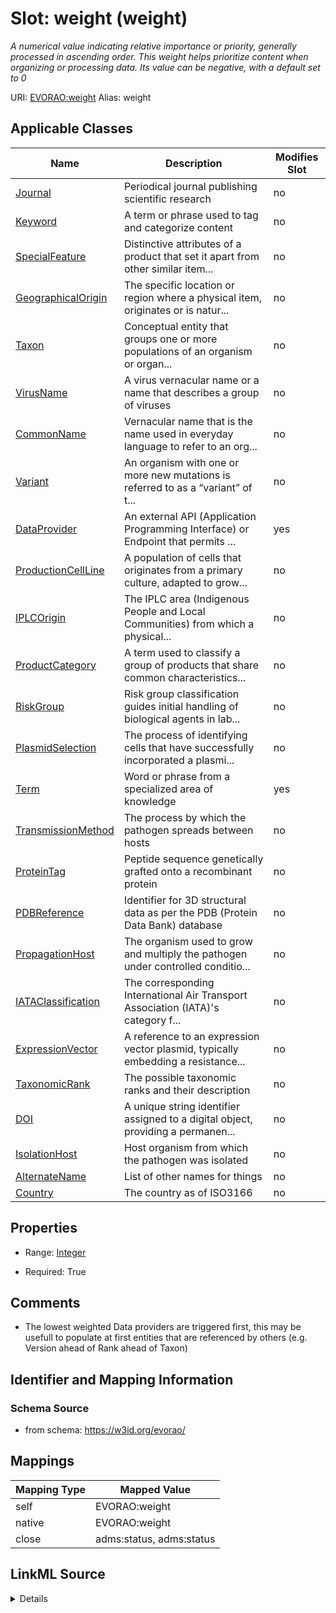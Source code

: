 

# Slot: weight (weight) 


_A numerical value indicating relative importance or priority, generally processed in ascending order. This weight helps prioritize content when organizing or processing data. Its value can be negative, with a default set to 0_





URI: [EVORAO:weight](https://w3id.org/evorao/weight)
Alias: weight

<!-- no inheritance hierarchy -->





## Applicable Classes

| Name | Description | Modifies Slot |
| --- | --- | --- |
| [Journal](Journal.md) | Periodical journal publishing scientific research |  no  |
| [Keyword](Keyword.md) | A term or phrase used to tag and categorize content |  no  |
| [SpecialFeature](SpecialFeature.md) | Distinctive attributes of a product that set it apart from other similar item... |  no  |
| [GeographicalOrigin](GeographicalOrigin.md) | The specific location or region where a physical item, originates or is natur... |  no  |
| [Taxon](Taxon.md) | Conceptual entity that groups one or more populations of an organism or organ... |  no  |
| [VirusName](VirusName.md) | A virus vernacular name or a name that describes a group of viruses |  no  |
| [CommonName](CommonName.md) | Vernacular name that is the name used in everyday language to refer to an org... |  no  |
| [Variant](Variant.md) | An organism with one or more new mutations is referred to as a “variant” of t... |  no  |
| [DataProvider](DataProvider.md) | An external API (Application Programming Interface) or Endpoint that permits ... |  yes  |
| [ProductionCellLine](ProductionCellLine.md) | A population of cells that originates from a primary culture, adapted to grow... |  no  |
| [IPLCOrigin](IPLCOrigin.md) | The IPLC area (Indigenous People and Local Communities) from which a physical... |  no  |
| [ProductCategory](ProductCategory.md) | A term used to classify a group of products that share common characteristics... |  no  |
| [RiskGroup](RiskGroup.md) | Risk group classification guides initial handling of biological agents in lab... |  no  |
| [PlasmidSelection](PlasmidSelection.md) | The process of identifying cells that have successfully incorporated a plasmi... |  no  |
| [Term](Term.md) | Word or phrase from a specialized area of knowledge |  yes  |
| [TransmissionMethod](TransmissionMethod.md) | The process by which the pathogen spreads between hosts |  no  |
| [ProteinTag](ProteinTag.md) | Peptide sequence genetically grafted onto a recombinant protein |  no  |
| [PDBReference](PDBReference.md) | Identifier for 3D structural data as per the PDB (Protein Data Bank) database |  no  |
| [PropagationHost](PropagationHost.md) | The organism used to grow and multiply the pathogen under controlled conditio... |  no  |
| [IATAClassification](IATAClassification.md) | The corresponding International Air Transport Association (IATA)'s category f... |  no  |
| [ExpressionVector](ExpressionVector.md) | A reference to an expression vector plasmid, typically embedding a resistance... |  no  |
| [TaxonomicRank](TaxonomicRank.md) | The possible taxonomic ranks and their description |  no  |
| [DOI](DOI.md) | A unique string identifier assigned to a digital object, providing a permanen... |  no  |
| [IsolationHost](IsolationHost.md) | Host organism from which the pathogen was isolated |  no  |
| [AlternateName](AlternateName.md) | List of other names for things |  no  |
| [Country](Country.md) | The country as of ISO3166 |  no  |







## Properties

* Range: [Integer](Integer.md)

* Required: True





## Comments

* The lowest weighted Data providers are triggered first, this may be usefull to populate at first entities that are referenced by others (e.g. Version ahead of Rank ahead of Taxon)

## Identifier and Mapping Information







### Schema Source


* from schema: https://w3id.org/evorao/




## Mappings

| Mapping Type | Mapped Value |
| ---  | ---  |
| self | EVORAO:weight |
| native | EVORAO:weight |
| close | adms:status, adms:status |




## LinkML Source

<details>
```yaml
name: weight
description: A numerical value indicating relative importance or priority, generally
  processed in ascending order. This weight helps prioritize content when organizing
  or processing data. Its value can be negative, with a default set to 0
title: weight
comments:
- The lowest weighted Data providers are triggered first, this may be usefull to populate
  at first entities that are referenced by others (e.g. Version ahead of Rank ahead
  of Taxon)
from_schema: https://w3id.org/evorao/
close_mappings:
- adms:status
- adms:status
rank: 1000
ifabsent: int(0)
alias: weight
domain_of:
- DataProvider
- Term
range: integer
required: true
multivalued: false

```
</details>